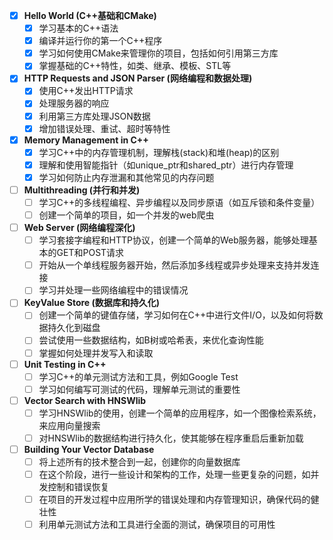 - [X] **Hello World (C++基础和CMake)**
   - [X] 学习基本的C++语法
   - [X] 编译并运行你的第一个C++程序
   - [X] 学习如何使用CMake来管理你的项目，包括如何引用第三方库
   - [X] 掌握基础的C++特性，如类、继承、模板、STL等

- [X] **HTTP Requests and JSON Parser (网络编程和数据处理)**
   - [X] 使用C++发出HTTP请求
   - [X] 处理服务器的响应
   - [X] 利用第三方库处理JSON数据
   - [X] 增加错误处理、重试、超时等特性

- [X] **Memory Management in C++**
   - [X] 学习C++中的内存管理机制，理解栈(stack)和堆(heap)的区别
   - [X] 理解和使用智能指针（如unique_ptr和shared_ptr）进行内存管理
   - [X] 学习如何防止内存泄漏和其他常见的内存问题

- [ ] **Multithreading (并行和并发)**
   - [ ] 学习C++的多线程编程、异步编程以及同步原语（如互斥锁和条件变量）
   - [ ] 创建一个简单的项目，如一个并发的web爬虫

- [ ] **Web Server (网络编程深化)**
   - [ ] 学习套接字编程和HTTP协议，创建一个简单的Web服务器，能够处理基本的GET和POST请求
   - [ ] 开始从一个单线程服务器开始，然后添加多线程或异步处理来支持并发连接
   - [ ] 学习并处理一些网络编程中的错误情况

- [ ] **KeyValue Store (数据库和持久化)**
   - [ ] 创建一个简单的键值存储，学习如何在C++中进行文件I/O，以及如何将数据持久化到磁盘
   - [ ] 尝试使用一些数据结构，如B树或哈希表，来优化查询性能
   - [ ] 掌握如何处理并发写入和读取

- [ ] **Unit Testing in C++**
   - [ ] 学习C++的单元测试方法和工具，例如Google Test
   - [ ] 学习如何编写可测试的代码，理解单元测试的重要性

- [ ] **Vector Search with HNSWlib**
   - [ ] 学习HNSWlib的使用，创建一个简单的应用程序，如一个图像检索系统，来应用向量搜索
   - [ ] 对HNSWlib的数据结构进行持久化，使其能够在程序重启后重新加载

- [ ] **Building Your Vector Database**
   - [ ] 将上述所有的技术整合到一起，创建你的向量数据库
   - [ ] 在这个阶段，进行一些设计和架构的工作，处理一些更复杂的问题，如并发控制和错误恢复
   - [ ] 在项目的开发过程中应用所学的错误处理和内存管理知识，确保代码的健壮性
   - [ ] 利用单元测试方法和工具进行全面的测试，确保项目的可用性
